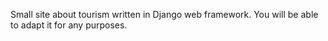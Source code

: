 Small site about tourism written in Django web framework. You will be able to adapt it for any purposes.
